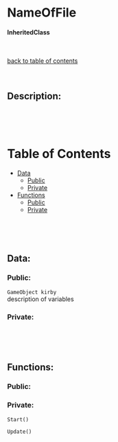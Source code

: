 # NameOfFile

#### InheritedClass

<p>&nbsp;</p>

[back to table of contents](/CodeDescription/TableOfContents.md)

<p>&nbsp;</p>

## Description:


<p>&nbsp;</p>
<p>&nbsp;</p>

# Table of Contents
- [Data](#data)
    - [Public](#public)
    - [Private](#private)
- [Functions](#functions)
    - [Public](#public-1)
    - [Private](#private-1)

<p>&nbsp;</p>
<p>&nbsp;</p>

## Data:

### **Public:**

`GameObject kirby`  
description of variables

### **Private:**

<p>&nbsp;</p>
<p>&nbsp;</p>

## Functions:

### **Public:**

### **Private:**

`Start()`

`Update()`